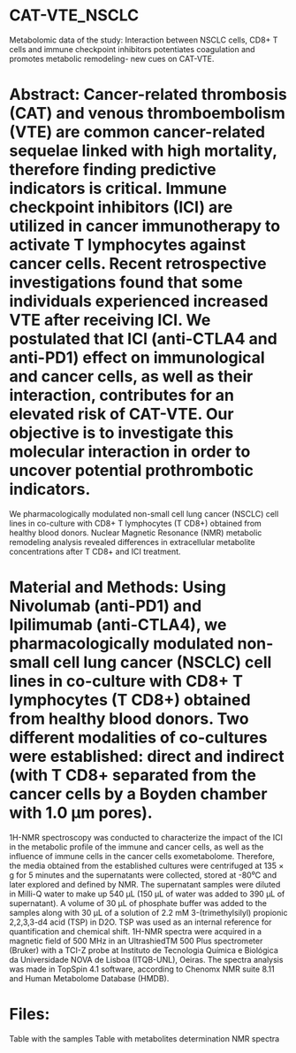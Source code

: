 # CAT-VTE_NSCLC
Metabolomic data of the study: Interaction between NSCLC cells, CD8+ T cells and immune checkpoint inhibitors potentiates coagulation and promotes metabolic remodeling- new cues on CAT-VTE.

# Abstract: Cancer-related thrombosis (CAT) and venous thromboembolism (VTE) are common cancer-related sequelae linked with high mortality, therefore finding predictive indicators is critical. Immune checkpoint inhibitors (ICI) are utilized in cancer immunotherapy to activate T lymphocytes against cancer cells. Recent retrospective investigations found that some individuals experienced increased VTE after receiving ICI. We postulated that ICI (anti-CTLA4 and anti-PD1) effect on immunological and cancer cells, as well as their interaction, contributes for an elevated risk of CAT-VTE. Our objective is to investigate this molecular interaction in order to uncover potential prothrombotic indicators.
We pharmacologically modulated non-small cell lung cancer (NSCLC) cell lines in co-culture with CD8+ T lymphocytes (T CD8+) obtained from healthy blood donors. Nuclear Magnetic Resonance (NMR) metabolic remodeling analysis revealed differences in extracellular metabolite concentrations after T CD8+ and ICI treatment.

# Material and Methods: Using Nivolumab (anti-PD1) and Ipilimumab (anti-CTLA4), we pharmacologically modulated non-small cell lung cancer (NSCLC) cell lines in co-culture with CD8+ T lymphocytes (T CD8+) obtained from healthy blood donors. Two different modalities of co-cultures were established: direct and indirect (with T CD8+ separated from the cancer cells by a Boyden chamber with 1.0 μm pores).
1H-NMR spectroscopy was conducted to characterize the impact of the ICI in the metabolic profile of the immune and cancer cells, as well as the influence of immune cells in the cancer cells exometabolome. Therefore, the media obtained from the established cultures were centrifuged at 135 × g for 5 minutes and the supernatants were collected, stored at -80⁰C and later explored and defined by NMR. The supernatant samples were diluted in Milli-Q water to make up 540 μL (150 μL of water was added to 390 μL of supernatant). A volume of 30 µL of phosphate buffer was added to the samples along with 30 μL of a solution of 2.2 mM 3-(trimethylsilyl) propionic 2,2,3,3-d4 acid (TSP) in D2O. TSP was used as an internal reference for quantification and chemical shift. 1H-NMR spectra were acquired in a magnetic field of 500 MHz in an UltrashiedTM 500 Plus spectrometer (Bruker) with a TCI-Z probe at Instituto de Tecnologia Química e Biológica da Universidade NOVA de Lisboa (ITQB-UNL), Oeiras. The spectra analysis was made in TopSpin 4.1 software, according to Chenomx NMR suite 8.11 and Human Metabolome Database (HMDB).



# Files:
Table with the samples
Table with metabolites determination
NMR spectra
